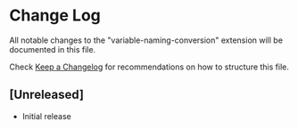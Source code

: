 # Change Log

All notable changes to the "variable-naming-conversion" extension will be documented in this file.

Check [Keep a Changelog](http://keepachangelog.com/) for recommendations on how to structure this file.

## [Unreleased]

- Initial release